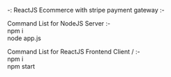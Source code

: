 -: ReactJS Ecommerce with stripe payment gateway :-<br />

Command List for NodeJS Server :-<br />
npm i <br />
node app.js <br />

Command List for ReactJS Frontend Client /  :-<br />
npm i <br />
npm start <br />

